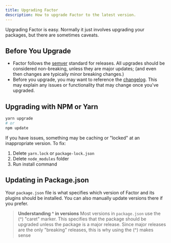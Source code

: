 ```yaml
---
title: Upgrading Factor
description: How to upgrade Factor to the latest version.
---
```


Upgrading Factor is easy. Normally it just involves upgrading your packages, but there are sometimes caveats.

## Before You Upgrade

- Factor follows the [semver](https://semver.org/) standard for releases. All upgrades should be considered non-breaking, unless they are major updates; (and even then changes are typically minor breaking changes.)
- Before you upgrade, you may want to reference the [changelog](./changelog). This may explain any issues or functionality that may change once you've upgraded.

## Upgrading with NPM or Yarn

```bash
yarn upgrade
# or
npm update
```

If you have issues, something may be caching or "locked" at an inappropriate version. To fix:

1. Delete `yarn.lock` or `package-lock.json`
2. Delete `node_modules` folder
3. Run install command

## Updating in Package.json

Your `package.json` file is what specifies which version of Factor and its plugins should be installed. You can also manually update versions there if you prefer.

> **Understanding ^ in versions**
> Most versions in `package.json` use the (^) "caret" marker. This specifies that the package should be upgraded unless the package is a major release. Since major releases are the only "breaking" releases, this is why using the (^) makes sense

